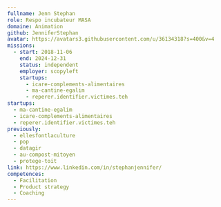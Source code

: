 ```yaml
---
fullname: Jenn Stephan
role: Respo incubateur MASA
domaine: Animation
github: JenniferStephan
avatar: https://avatars3.githubusercontent.com/u/36134318?s=400&v=4
missions:
  - start: 2018-11-06
    end: 2024-12-31
    status: independent
    employer: scopyleft
    startups:
      - icare-complements-alimentaires
      - ma-cantine-egalim
      - reperer.identifier.victimes.teh
startups:
  - ma-cantine-egalim
  - icare-complements-alimentaires
  - reperer.identifier.victimes.teh
previously:
  - ellesfontlaculture
  - pop
  - datagir
  - au-compost-mitoyen
  - protege-toit
link: https://www.linkedin.com/in/stephanjennifer/
competences:
  - Facilitation
  - Product strategy
  - Coaching
---
```

